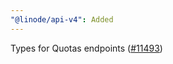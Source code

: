 ```yaml
---
"@linode/api-v4": Added
---
```


Types for Quotas endpoints ([#11493](https://github.com/linode/manager/pull/11493))
